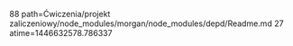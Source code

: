 88 path=Ćwiczenia/projekt zaliczeniowy/node_modules/morgan/node_modules/depd/Readme.md
27 atime=1446632578.786337
